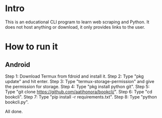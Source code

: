 # Intro
This is an educational CLI program to learn web scraping and Python. It does not host anything or download, it only provides links to the user. 

# How to run it
## Android
Step 1: Download Termux from fdroid and install it.
Step 2: Type "pkg update" and hit enter. 
Step 3: Type "termux-storage-permission" and give the permission for storage.
Step 4: Type "pkg install python git".
Step 5: Type "git clone https://github.com/aatihonora/bookcli/".
Step 6: Type "cd bookcli".
Step 7: Type "pip install -r requirements.txt".
Step 8: Type "python bookcli.py".

All done.





